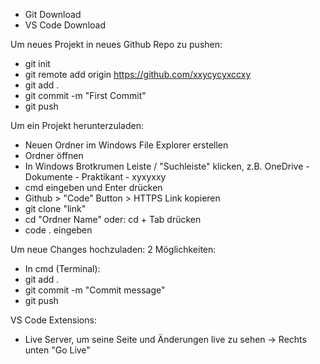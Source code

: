 - Git Download
- VS Code Download

Um neues Projekt in neues Github Repo zu pushen:
- git init
- git remote add origin https://github.com/xxycycyxccxy
- git add .
- git commit -m "First Commit"
- git push

Um ein Projekt herunterzuladen:
- Neuen Ordner im Windows File Explorer erstellen
- Ordner öffnen
- In Windows Brotkrumen Leiste / "Suchleiste" klicken, z.B. OneDrive - Dokumente - Praktikant - xyxyxxy
- cmd eingeben und Enter drücken
- Github > "Code" Button > HTTPS Link kopieren
- git clone "link"
- cd "Ordner Name" oder: cd + Tab drücken
- code . eingeben

Um neue Changes hochzuladen:
2 Möglichkeiten: 
- In cmd (Terminal):
- git add .
- git commit -m "Commit message"
- git push

VS Code Extensions:
- Live Server, um seine Seite und Änderungen live zu sehen -> Rechts unten "Go Live"
